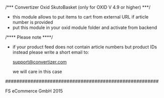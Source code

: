 /*** Convertizer Oxid SkutoBasket (only for OXID V 4.9 or higher) ***/

- this module allows to put items to cart from external URL if article number is provided
- put this module in your oxid module folder and activate from backend

/**** Please note ****/

- if your product feed does not contain article numbers but product IDs instead please write a short email to:

	support@convertizer.com

	we will care in this case
	
#######################################################

FS eCommerce GmbH 2015

